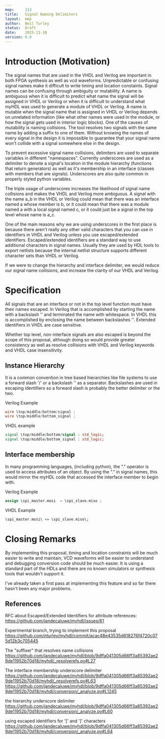 ```yaml
---
mep:     113
title:   Signal Naming Delimiters
layout:  mep
author:  Neil Turley
status:  Draft
date:    2015-11-10
version: 0.9
---
```


# Introduction (Motivation) #

The signal names that are used in the VHDL and Verilog are important in both FPGA synthesis as well as vcd waveforms. Unpredictable or confusing signal names make it difficult to write timing and location constaints. Signal names can be confusing through ambiguity or mutability. A name is ambiguous when it is difficult to predict what name the signal will be assigned in VHDL or Verilog or when it is difficult to understand what myHDL was used to generate a module of VHDL or Verilog. A name is mutable when the signal name that is assigned in VHDL or Verilog depends on unrelated information (like what other names were used in the module, or how the signal gets used in interior logic blocks). One of the causes of mutability is naming collisions. The tool resolves two signals with the same name by adding a suffix to one of them. Without knowing the names of every signal in the design it is impossible to guarantee that your signal name won't collide with a signal somewhere else in the design.

To prevent excessive signal name collisions, delimiters are used to separate variables in different "namespaces". Currently underscores are used as a delimiter to denote a signal's location in the module hierarchy (functions that return generators) as well as it's membership in an interface (classes with members that are signals). Underscores are also quite common in properly styled python variables.

The triple usage of underscores increases the likelihood of signal name collisions and makes the VHDL and Verilog more ambiguous. A signal with the name a_b in the VHDL or Verilog could mean that there was an interface named a whose member is b, or it could mean that there was a module named a with a local signal named c, or it could just be a signal in the top level whose name is a_c.

One of the main reasons why we are using underscores in the first place is because there aren't really any other valid characters that you can use in identifiers in VHDL and Verilog unless you use escaped/extended identifiers. Escaped/extended identifiers are a standard way to use additional characters in signal names. Usually they are used by HDL tools to export netlists because the internal netlist structure supports different character sets than VHDL or Verilog.

If we were to change the hierarchy and interface delimiter, we would reduce our signal name collisions, and increase the clarity of our VHDL and Verilog.

# Specification #

All signals that are an interface or not in the top level function must have their names escaped. In Verilog that is accomplished by starting the name with a backslash '\' and terminated the name with whitespace. In VHDL this is accomplished by enclosing the name between backslashes '\'. Extended identifiers in VHDL are case sensitive.

Whether top level, non-interface signals are also escaped is beyond the scope of this proposal, although doing so would provide greater consistency as well as resolve collisions with VHDL and Verilog keywords and VHDL case insensitivity.

## Instance Hierarchy ##

It is a common convention in tree based hierarchies like file systems to use a forward slash '/' or a backslash '\' as a separator. Backslashes are used in escaping identifiers so a forward slash is probably the better delimiter or the two.

Verilog Example
``` Verilog
wire \top/middle/bottom/signal ;
wire \top/middle/bottom_signal ;
```

VHDL example
``` VHDL
signal \top/middle/bottom/signal : std_logic;
signal \top/middle/bottom_signal : std_logic;
```

## Interface membership ##

In many programming languages, (including python), the "." operator is used to access attributes of an object. By using the "." in signal names, this would mirror the myHDL code that accessed the interface member to begin with.

Verilog Example
``` Verilog
assign \spi_master.mosi  = \spi_slave.miso ;
```

VHDL Example
``` VHDL
\spi_master.mosi\ <= \spi_slave.miso\;
```

# Closing Remarks #

By implementing this proposal, timing and location constraints will be much easier to write and maintain, VCD waveforms will be easier to understand and debugging conversion code should be much easier. It is using a standard part of the HDLs and there are no known simulators or synthesis tools that wouldn't support it.

I've already taken a first pass at implementing this feature and so far there hasn't been any major problems.

## References

RFC about Escaped/Extended Identifiers for attribute references:
https://github.com/jandecaluwe/myhdl/issues/61

Experimental branch, trying to implement this proposal
https://github.com/nturley/myhdl/commit/acac48e43535d618276f4720c075d12b3c705445

The "suffixer" that resolves name collisions
https://github.com/jandecaluwe/myhdl/blob/9dffa041305d66ff3a85392ae29de11952b70d18/myhdl/_resolverefs.py#L27

The interface membership underscore delimiter
https://github.com/jandecaluwe/myhdl/blob/9dffa041305d66ff3a85392ae29de11952b70d18/myhdl/_resolverefs.py#L63
https://github.com/jandecaluwe/myhdl/blob/9dffa041305d66ff3a85392ae29de11952b70d18/myhdl/conversion/_analyze.py#L1245

the hierarchy underscore delimiter
https://github.com/jandecaluwe/myhdl/blob/9dffa041305d66ff3a85392ae29de11952b70d18/myhdl/conversion/_analyze.py#L60

using escaped identifiers for '[' and ']' characters
https://github.com/jandecaluwe/myhdl/blob/9dffa041305d66ff3a85392ae29de11952b70d18/myhdl/conversion/_analyze.py#L64

